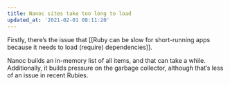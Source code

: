 ```yaml
---
title: Nanoc sites take too long to load
updated_at: '2021-02-01 08:11:20'
---
```



Firstly, there’s the issue that [[Ruby can be slow for short-running apps because it needs to load (require) dependencies]].

Nanoc builds an in-memory list of all items, and that can take a while. Additionally, it builds pressure on the garbage collector, although that’s less of an issue in recent Rubies.